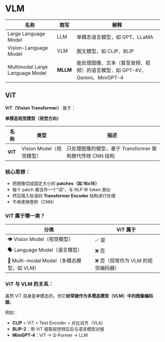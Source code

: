 # VLM
| 名称                            | 简写     | 解释                                                         |
| ------------------------------- | -------- | ------------------------------------------------------------ |
| Large Language Model            | LLM      | 单模态语言模型，如 GPT、LLaMA                                |
| Vision-Language Model           | VLM      | 图文模型，如 CLIP、BLIP                                      |
| Multimodal Large Language Model | **MLLM** | 能处理图像、文本（甚至音频、视频）的语言模型，如 GPT-4V、Gemini、MiniGPT-4 |

## ViT

**ViT（Vision Transformer）** 属于：

**单模态视觉模型（视觉方向）**

| 名称    | 类型                     | 描述                                                     |
| ------- | ------------------------ | -------------------------------------------------------- |
| **ViT** | Vision Model（视觉模型） | 只处理图像的模型，基于 Transformer 架构替代传统 CNN 结构 |

### 核心思想：

- 把图像切成固定大小的 **patches（如 16x16）**
- 每个 patch 被当作一个“词”，与 NLP 中 token 类似
- 然后喂入标准的 **Transformer Encoder** 结构进行处理
- 不再使用卷积（CNN）

### ViT 属于哪一类？

| 分类                                      | ViT 属于                          |
| ----------------------------------------- | --------------------------------- |
| 👁️ Vision Model（视觉模型）                | ✅ 是                              |
| 🗣️ Language Model（语言模型）              | ❌ 否                              |
| 🤖 Multi-modal Model（多模态模型，如 VLM） | ❌ 否（但常作为 VLM 的视觉编码器） |

### ViT 与 VLM 的关系：

虽然 ViT 自身是单模态的，但它**经常被作为多模态模型（VLM）中的图像编码器**。

例如：

- **CLIP** = ViT + Text Encoder + 对比对齐（VLA）
- **BLIP-2**：用 ViT 提取视觉特征后与语言模型对接
- **MiniGPT-4**：ViT → Q-Former → LLM

